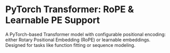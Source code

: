 # PyTorch Transformer: RoPE & Learnable PE Support
A PyTorch-based Transformer model with configurable positional encoding: either Rotary Positional Embedding (RoPE) or learnable embeddings. Designed for tasks like function fitting or sequence modeling.
